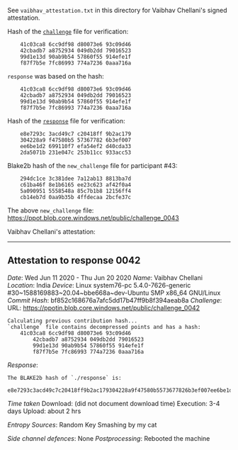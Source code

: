 See `vaibhav_attestation.txt` in this directory for Vaibhav Chellani's signed attestation.

Hash of the [`challenge`](https://ppot.blob.core.windows.net/public/challenge_0042) file for verification:

```
    41c03ca8 6cc9df98 d80073e6 93c09d46
    42cbadb7 a8752934 049db2dd 79016523
    99d1e13d 90ab9b54 57860f55 914efe1f
    f87f7b5e 7fc86993 774a7236 0aaa716a
```

`response` was based on the hash:

```
    41c03ca8 6cc9df98 d80073e6 93c09d46
    42cbadb7 a8752934 049db2dd 79016523
    99d1e13d 90ab9b54 57860f55 914efe1f
    f87f7b5e 7fc86993 774a7236 0aaa716a
```

Hash of the [`response`](https://ppot.blob.core.windows.net/public/response_0042_vaibhav) file for verification:

```
    e8e7293c 3acd49c7 c20418ff 9b2ac179
    304228a9 f47580b5 57367782 6b3ef007
    ee6be1d2 699110f7 efa54ef2 d40cda33
    2da5071b 231e047c 253b11cc 933acc53
```

Blake2b hash of the `new_challenge` file for participant #43:

```
    294dc1ce 3c381dee 7a12ab13 8813ba7d
    c61ba46f 8e1b6165 ee23c623 af42f0a4
    5a090951 5558548a 85c7b1b8 12156ff4
    cb14eb7d 0aa9b35b 4ffdecaa 2bcfe37c
```

The above `new_challenge` file: https://ppot.blob.core.windows.net/public/challenge_0043

Vaibhav Chellani's attestation:
***
Attestation to response 0042
----------------------------
*Date*: Wed Jun 11 2020 - Thu Jun 20 2020
*Name*: Vaibhav Chellani
*Location*: India 
*Device*: Linux system76-pc 5.4.0-7626-generic #30~1588169883~20.04~bbe668a~dev-Ubuntu SMP x86_64 GNU/Linux
*Commit Hash*: bf852c168676a7afc5dd17b47ff9b8f394aeab8a
*Challenge*:
URL: https://ppotin.blob.core.windows.net/public/challenge_0042


```
Calculating previous contribution hash...
`challenge` file contains decompressed points and has a hash:
	41c03ca8 6cc9df98 d80073e6 93c09d46
    	42cbadb7 a8752934 049db2dd 79016523
    	99d1e13d 90ab9b54 57860f55 914efe1f
    	f87f7b5e 7fc86993 774a7236 0aaa716a	
```
*Response*:
```
The BLAKE2b hash of `./response` is:
    e8e7293c3acd49c7c20418ff9b2ac179304228a9f47580b5573677826b3ef007ee6be1d2699110f7efa54ef2d40cda332da5071b231e047c253b11cc933acc53
```

*Time taken* 
Download: (did not document download time)
Execution: 3-4 days
Upload: about 2 hrs

*Entropy Sources*:
Random Key Smashing by my cat

*Side channel defences*: None
*Postprocessing*: Rebooted the machine